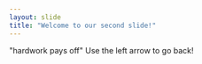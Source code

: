 ```yaml
---
layout: slide
title: "Welcome to our second slide!"
---
```

"hardwork pays off"
Use the left arrow to go back!
